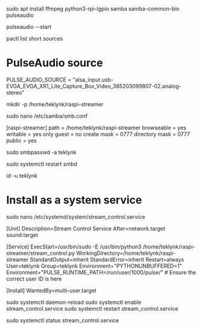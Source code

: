 sudo apt install ffmpeg python3-rpi-lgpio samba samba-common-bin pulseaudio

pulseaudio --start

pactl list short sources

# PulseAudio source
PULSE_AUDIO_SOURCE = "alsa_input.usb-EVGA_EVGA_XR1_Lite_Capture_Box_Video_385203099807-02.analog-stereo"

mkdir -p /home/teklynk/raspi-streamer

sudo nano /etc/samba/smb.conf

[raspi-streamer]
path = /home/teklynk/raspi-streamer
browseable = yes
writable = yes
only guest = no
create mask = 0777
directory mask = 0777
public = yes

sudo smbpasswd -a teklynk

sudo systemctl restart smbd

id -u teklynk

# Install as a system service 
sudo nano /etc/systemd/system/stream_control.service

[Unit]
Description=Stream Control Service
After=network.target sound.target

[Service]
ExecStart=/usr/bin/sudo -E /usr/bin/python3 /home/teklynk/raspi-streamer/stream_control.py
WorkingDirectory=/home/teklynk/raspi-streamer
StandardOutput=inherit
StandardError=inherit
Restart=always
User=teklynk
Group=teklynk
Environment="PYTHONUNBUFFERED=1"
Environment="PULSE_RUNTIME_PATH=/run/user/1000/pulse/"  # Ensure the correct user ID is here

[Install]
WantedBy=multi-user.target

sudo systemctl daemon-reload
sudo systemctl enable stream_control.service
sudo systemctl restart stream_control.service

sudo systemctl status stream_control.service